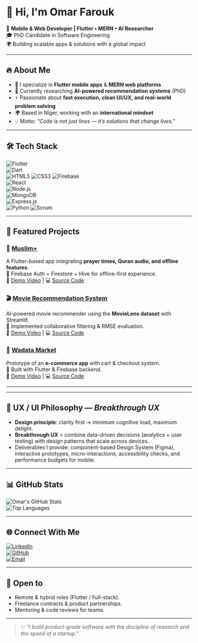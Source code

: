 # 👋 Hi, I'm Omar Farouk  

🚀 **Mobile & Web Developer | Flutter • MERN • AI Researcher**  
🎓 PhD Candidate in Software Engineering  
🌍 Building scalable apps & solutions with a global impact  

---

## 🔥 About Me  

- 📱 I specialize in **Flutter mobile apps** & **MERN web platforms**  
- 🤖 Currently researching **AI-powered recommendation systems** (PhD)  
- ⚡ Passionate about **fast execution, clean UI/UX, and real-world problem solving**  
- 🌍 Based in Niger, working with an **international mindset**  
- 💡 Motto: *"Code is not just lines — it’s solutions that change lives."*  

---

## 🛠️ Tech Stack  

![Flutter](https://img.shields.io/badge/Flutter-02569B?style=for-the-badge&logo=flutter&logoColor=white)  
![Dart](https://img.shields.io/badge/Dart-0175C2?style=for-the-badge&logo=dart&logoColor=white)  
![HTML5](https://img.shields.io/badge/HTML5-E34F26?style=for-the-badge&logo=html5&logoColor=white)
![CSS3](https://img.shields.io/badge/CSS3-1572B6?style=for-the-badge&logo=css3&logoColor=white)
![Firebase](https://img.shields.io/badge/Firebase-FFCA28?style=for-the-badge&logo=firebase&logoColor=black)  
![React](https://img.shields.io/badge/React-20232A?style=for-the-badge&logo=react&logoColor=61DAFB)  
![Node.js](https://img.shields.io/badge/Node.js-339933?style=for-the-badge&logo=nodedotjs&logoColor=white)  
![MongoDB](https://img.shields.io/badge/MongoDB-4EA94B?style=for-the-badge&logo=mongodb&logoColor=white)  
![Express.js](https://img.shields.io/badge/Express.js-404D59?style=for-the-badge)  
![Python](https://img.shields.io/badge/Python-3776AB?style=for-the-badge&logo=python&logoColor=white)
![Scrum](https://img.shields.io/badge/Scrum-6DA544?style=for-the-badge)

---

## 📂 Featured Projects  

### 📱 [Muslim+](#)  
A Flutter-based app integrating **prayer times, Quran audio, and offline features**.  
🔹 Firebase Auth + Firestore + Hive for offline-first experience.  
🎥 [Demo Video](#) | 💻 [Source Code](#)  

### 🎬 [Movie Recommendation System](#)  
AI-powered movie recommender using the **MovieLens dataset** with Streamlit.  
🔹 Implemented collaborative filtering & RMSE evaluation.  
🎥 [Demo Video](#) | 💻 [Source Code](#)  

### 🛒 [Wadata Market](#)  
Prototype of an **e-commerce app** with cart & checkout system.  
🔹 Built with Flutter & Firebase backend.  
🎥 [Demo Video](#) | 💻 [Source Code](#)  

---

---

## 🎨 UX / UI Philosophy — *Breakthrough UX*
- **Design principle**: clarity first → minimum cognitive load, maximum delight.  
- **Breakthrough UX** = combine data-driven decisions (analytics + user testing) with design patterns that scale across devices.  
- Deliverables I provide: component-based Design System (Figma), interactive prototypes, micro-interactions, accessibility checks, and performance budgets for mobile.

---

## 📊 GitHub Stats  

![Omar's GitHub Stats](https://github-readme-stats.vercel.app/api?username=omarfarouk&show_icons=true&theme=radical)  
![Top Languages](https://github-readme-stats.vercel.app/api/top-langs/?username=omarfarouk&layout=compact&theme=radical)  

---

## 🌐 Connect With Me  

[![LinkedIn](https://img.shields.io/badge/LinkedIn-0077B5?style=for-the-badge&logo=linkedin&logoColor=white)](https://linkedin.com/in/omarfarouk)  
[![GitHub](https://img.shields.io/badge/GitHub-100000?style=for-the-badge&logo=github&logoColor=white)](https://github.com/omarfarouk)  
[![Email](https://img.shields.io/badge/Email-D14836?style=for-the-badge&logo=gmail&logoColor=white)](mailto:youremail@example.com)  

---
## 🤝 Open to
- Remote & hybrid roles (Flutter / Full-stack).  
- Freelance contracts & product partnerships.  
- Mentoring & code reviews for teams.

---

> ✨ *“I build product-grade software with the discipline of research and the speed of a startup.”*  
